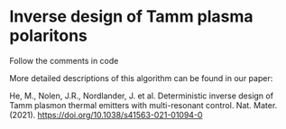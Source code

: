 # Inverse design of Tamm plasma polaritons


Follow the comments in code


More detailed descriptions of this algorithm can be found in our paper:


He, M., Nolen, J.R., Nordlander, J. et al. Deterministic inverse design of Tamm plasmon thermal emitters with multi-resonant control. Nat. Mater. (2021). https://doi.org/10.1038/s41563-021-01094-0
